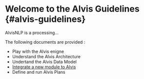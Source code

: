 # Welcome to the Alvis Guidelines {#alvis-guidelines}

AlvisNLP is a processing...

The following documents are provided :
* Play with the Alvis enigne
* Understand the Alvis Architecture
* Undertand the Alvis Data Model
* [Integrate a new module to Alvis](/alvis_module_integration.md)
* Define and run Alvis Plans
